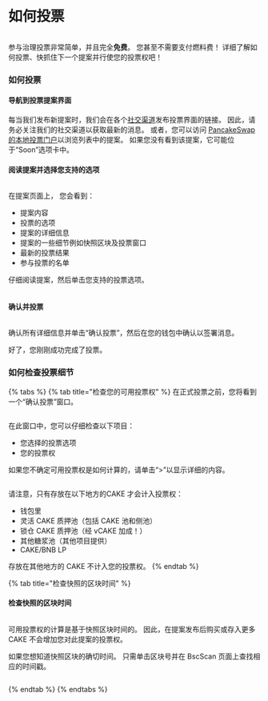 # 如何投票

<figure><img src="../../../.gitbook/assets/how-to-voting-header.png" alt=""><figcaption></figcaption></figure>

参与治理投票非常简单，并且完全**免费**。 您甚至不需要支付燃料费！ 详细了解如何投票、快抓住下一个提案并行使您的投票权吧！

### 如何投票

#### **导航到投票提案界面**

每当我们发布新提案时，我们会在各个[社交渠道](../../../sheng-tai-xi-tong-he-zuo-huo-ban-guan-xi/contact-us/telegram.md)发布投票界面的链接。 因此，请务必关注我们的社交渠道以获取最新的消息。 或者，您可以访问 [PancakeSwap 的本地投票门户](https://pancakeswap.finance/voting?\_gl=1\*pc8o0h\*\_ga\*MTUzNDEzNDQxMy4xNjAwNzkzNDM4\*\_ga\_334KNG3DMQ\*MTYwNDMwMTk4Ni42MC4xLjE2MDQzMDM3MDIuMA..#/)以浏览列表中的提案。 如果您没有看到该提案，它可能位于“Soon”选项卡中。

#### 阅读提案并选择您支持的选项

<figure><img src="../../../.gitbook/assets/how-to-vote-1.png" alt=""><figcaption></figcaption></figure>

在提案页面上， 您会看到：

* 提案内容&#x20;
* 投票的选项&#x20;
* 提案的详细信息
* 提案的一些细节例如快照区块及投票窗口&#x20;
* 最新的投票结果&#x20;
* 参与投票的名单&#x20;

仔细阅读提案，然后单击您支持的投票选项。

<figure><img src="../../../.gitbook/assets/how-to-vote-2.png" alt=""><figcaption></figcaption></figure>

#### 确认并投票

<figure><img src="../../../.gitbook/assets/how-to-vote-6 (1).png" alt=""><figcaption></figcaption></figure>

确认所有详细信息并单击“确认投票”，然后在您的钱包中确认以签署消息。&#x20;

好了，您刚刚成功完成了投票。

### 如何检查投票细节

{% tabs %}
{% tab title="检查您的可用投票权" %}
在正式投票之前，您将看到一个“确认投票”窗口。

<div align="left">

<figure><img src="../../../.gitbook/assets/how-to-vote-4.png" alt=""><figcaption></figcaption></figure>

</div>

在此窗口中，您可以仔细检查以下项目：

* 您选择的投票选项&#x20;
* 您的投票权

如果您不确定可用投票权是如何计算的，请单击“>”以显示详细的内容。

<div align="left">

<figure><img src="../../../.gitbook/assets/how-to-vote-5.png" alt=""><figcaption></figcaption></figure>

</div>

请注意，只有存放在以下地方的CAKE 才会计入投票权：

* 钱包里&#x20;
* 灵活 CAKE 质押池（包括 CAKE 池和侧池）
* 锁仓 CAKE 质押池（经 vCAKE 加成！）&#x20;
* 其他糖浆池（其他项目提供）&#x20;
* CAKE/BNB LP

存放在其他地方的 CAKE 不计入您的投票权。
{% endtab %}

{% tab title="检查快照的区块时间" %}
#### 检查快照的区块时间

<div align="left">

<figure><img src="../../../.gitbook/assets/how-to-vote-3.png" alt=""><figcaption></figcaption></figure>

</div>

可用投票权的计算是基于快照区块时间的。 因此，在提案发布后购买或存入更多 CAKE 不会增加您对此提案的投票权。&#x20;

如果您想知道快照区块的确切时间。 只需单击区块号并在 BscScan 页面上查找相应的时间戳。

<div align="center">

<figure><img src="../../../.gitbook/assets/how-to-vote-7.png" alt=""><figcaption></figcaption></figure>

</div>
{% endtab %}
{% endtabs %}
